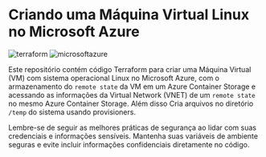 # Criando uma Máquina Virtual Linux no Microsoft Azure

![terraform](https://img.shields.io/badge/-terraform-white?style=for-the-badge&logo=terraform&color=7B42BC&logoColor=white)
![microsoftazure](https://img.shields.io/badge/-Microsoft_Azure-white?style=for-the-badge&logo=microsoftazure&color=0078D7&logoColor=white)

Este repositório contém código Terraform para criar uma Máquina Virtual (VM) com sistema operacional Linux no Microsoft Azure, com o armazenamento do `remote state` da VM em um Azure Container Storage e acessando as informações da Virtual Network (VNET) de um `remote state` no mesmo Azure Container Storage. Além disso Cria arquivos no diretório `/temp` do sistema usando provisioners.

Lembre-se de seguir as melhores práticas de segurança ao lidar com suas credenciais e informações sensíveis. Mantenha suas variáveis de ambiente seguras e evite incluir informações confidenciais diretamente no código.
